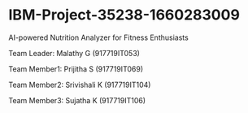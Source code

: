 # IBM-Project-35238-1660283009
AI-powered Nutrition Analyzer for Fitness Enthusiasts

Team Leader: Malathy G (917719IT053)

Team Member1: Prijitha S (917719IT069)

Team Member2: Srivishali K (917719IT104)

Team Member3: Sujatha K (917719IT106)
